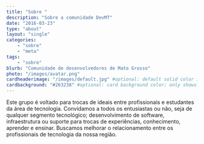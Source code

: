 ```yaml
---
title: "Sobre "
description: "Sobre a comunidade DevMT"
date: "2016-03-23"
type: "about"
layout: "single"
categories:
    - "sobre"    
    - "meta"
tags:
    - "sobre"
blurb: "Comunidade de desenvolvedores de Mato Grosso"
photo: "/images/avatar.png"
cardheaderimage: "/images/default.jpg" #optional: default solid color if unset
cardbackground: "#263238" #optional: card background color; only shows when no image specified
---
```


Este grupo é voltado para trocas de ideais entre profissionais e estudantes da área de tecnologia. Convidamos a todos os entusiastas ou não, seja de qualquer segmento tecnológico; desenvolvimento de software, infraestrutura ou suporte para trocas de experiências, conhecimento, aprender e ensinar. Buscamos melhorar o relacionamento entre os profissionais de tecnologia da nossa região.
